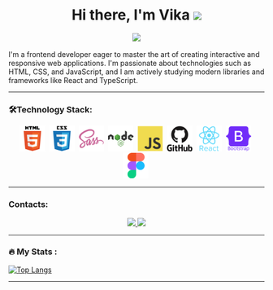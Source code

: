 <h1 align="center">Hi there, I'm Vika</a> 
<img src="https://github.com/blackcater/blackcater/raw/main/images/Hi.gif" height="32"/></h1>
<div align="center">
  <img src="https://i.giphy.com/media/v1.Y2lkPTc5MGI3NjExZWc3eTRybTF2dXdqcGdhMjF1ZTd3MWxvcWJ0dWNhN29sdHppb3J0ayZlcD12MV9pbnRlcm5hbF9naWZfYnlfaWQmY3Q9cw/6KirhLJyR7oMcwgJQk/giphy.gif" width="100"/>
</div>

 <p>I'm a frontend developer eager to master the art of creating interactive and responsive web applications. I'm passionate about technologies such as HTML, CSS, and JavaScript, and I am actively studying modern libraries and frameworks like React and TypeScript.
 </p>

 ---

  ### :hammer_and_wrench:Technology Stack:
 
 <div align="center">
   <img src="https://github.com/devicons/devicon/blob/master/icons/html5/html5-original-wordmark.svg" title="HTML" width=50/>&nbsp
   <img src="https://github.com/devicons/devicon/blob/master/icons/css3/css3-original-wordmark.svg" title="css3" width=50/>&nbsp
   <img src="https://github.com/devicons/devicon/blob/master/icons/sass/sass-original.svg" title="sass" width=50/>&nbsp
   <img src="https://github.com/devicons/devicon/blob/master/icons/nodejs/nodejs-original-wordmark.svg" title="node.js" width=50/>&nbsp
   <img src="https://github.com/devicons/devicon/blob/master/icons/javascript/javascript-original.svg" title="JavaScript" width=50/>&nbsp
   <img src="https://github.com/devicons/devicon/blob/master/icons/github/github-original-wordmark.svg" title="github" width=50/>&nbsp
   <img src="https://github.com/devicons/devicon/blob/master/icons/react/react-original-wordmark.svg" title="react" width=50/>&nbsp
   <img src="https://github.com/devicons/devicon/blob/master/icons/bootstrap/bootstrap-plain-wordmark.svg" title="Bootstrap" width=50/>&nbsp
   <img src="https://github.com/devicons/devicon/blob/master/icons/figma/figma-original.svg" title="Figma" width=50/>&nbsp
    </div>
    
---
### Contacts:
  
<div id="badges" align="center">
  <a href="https://t.me/bymasu">
    <img src="https://img.shields.io/badge/Telegram-blue?logo=Telegram&logoColor=white&style=flat-square" width="100"/>
  </a>
  
   <a href="vikomasu@gmail.com">
    <img src="https://img.shields.io/badge/Email-red?logo=Gmail&logoColor=white&style=flat-square" width="75"/>
  </a>
 </div>

___
 
### :fire: My Stats :

[![Top Langs](https://github-readme-stats.vercel.app/api/top-langs/?username=VikFe&layout=compact&theme=material-palenight)](https://github.com/anuraghazra/github-readme-stats)

 ---
<!---
VikFe/VikFe is a ✨ special ✨ repository because its `README.md` (this file) appears on your GitHub profile.
You can click the Preview link to take a look at your changes.
--->
